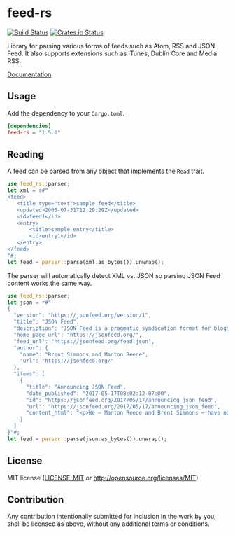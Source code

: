# feed-rs

[![Build Status](https://travis-ci.org/feed-rs/feed-rs.svg?branch=master)](https://travis-ci.org/feed-rs/feed-rs.svg?branch=master)
[![Crates.io Status](https://img.shields.io/crates/v/feed-rs.svg)](https://crates.io/crates/feed-rs)

Library for parsing various forms of feeds such as Atom, RSS and JSON Feed.
It also supports extensions such as iTunes, Dublin Core and Media RSS.

[Documentation](https://docs.rs/feed-rs/)

## Usage

Add the dependency to your `Cargo.toml`.

```toml
[dependencies]
feed-rs = "1.5.0"
```

## Reading

A feed can be parsed from any object that implements the `Read` trait.

```rust
use feed_rs::parser;
let xml = r#"
<feed>
   <title type="text">sample feed</title>
   <updated>2005-07-31T12:29:29Z</updated>
   <id>feed1</id>
   <entry>
       <title>sample entry</title>
       <id>entry1</id>
   </entry>
</feed>
"#;
let feed = parser::parse(xml.as_bytes()).unwrap();
```

The parser will automatically detect XML vs. JSON so parsing JSON Feed content works the same way.

```rust
use feed_rs::parser;
let json = r#"
{
  "version": "https://jsonfeed.org/version/1",
  "title": "JSON Feed",
  "description": "JSON Feed is a pragmatic syndication format for blogs, microblogs, and other time-based content.",
  "home_page_url": "https://jsonfeed.org/",
  "feed_url": "https://jsonfeed.org/feed.json",
  "author": {
    "name": "Brent Simmons and Manton Reece",
    "url": "https://jsonfeed.org/"
  },
  "items": [
    {
      "title": "Announcing JSON Feed",
      "date_published": "2017-05-17T08:02:12-07:00",
      "id": "https://jsonfeed.org/2017/05/17/announcing_json_feed",
      "url": "https://jsonfeed.org/2017/05/17/announcing_json_feed",
      "content_html": "<p>We — Manton Reece and Brent Simmons — have noticed that JSON...</p>"
    }
  ]
}"#;
let feed = parser::parse(json.as_bytes()).unwrap();
```

## License

MIT license ([LICENSE-MIT](LICENSE-MIT) or http://opensource.org/licenses/MIT)

## Contribution

Any contribution intentionally submitted for inclusion in the work by you, 
shall be licensed as above, without any additional terms or conditions.
